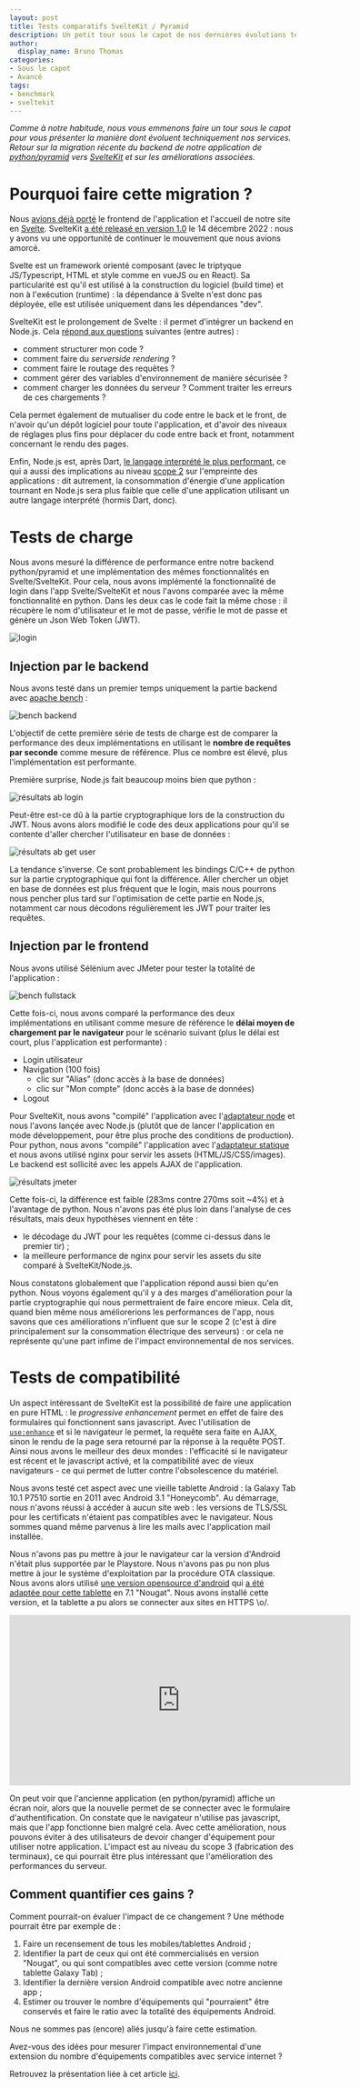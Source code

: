 ```yaml
---
layout: post
title: Tests comparatifs SvelteKit / Pyramid
description: Un petit tour sous le capot de nos dernières évolutions techniques.
author:
  display_name: Bruno Thomas
categories:
- Sous le capot
- Avancé
tags:
- benchmark
- sveltekit
---
```


*Comme à notre habitude, nous vous emmenons faire un tour sous le capot pour vous présenter la manière dont évoluent techniquement nos services. Retour sur la migration récente du backend de notre application de [python/pyramid](https://trypyramid.com/) vers [SvelteKit](https://kit.svelte.dev) et sur les améliorations associées.*

# Pourquoi faire cette migration ?

Nous [avions déjà porté](https://blog.iroco.co/frontend-benchmark_vue_svelte/) le frontend de l'application et l'accueil de notre site en [Svelte](https://svelte.dev/). SvelteKit [a été releasé en version 1.0](https://svelte.dev/blog/announcing-sveltekit-1.0) le 14 décembre 2022 : nous y avons vu une opportunité de continuer le mouvement que nous avions amorcé.

Svelte est un framework orienté composant (avec le triptyque JS/Typescript, HTML et style comme en vueJS ou en React). Sa particularité est qu'il est utilisé à la construction du logiciel (build time) et non à l'exécution (runtime) : la dépendance à Svelte n'est donc pas déployée, elle est utilisée uniquement dans les dépendances "dev".

SvelteKit est le prolongement de Svelte : il permet d'intégrer un backend en Node.js. Cela [répond aux questions](https://svelte.dev/blog/announcing-sveltekit-1.0) suivantes (entre autres) :

- comment structurer mon code ?
- comment faire du *serverside rendering* ?
- comment faire le routage des requêtes ?
- comment gérer des variables d'environnement de manière sécurisée ?
- comment charger les données du serveur ? Comment traiter les erreurs de ces chargements ?

Cela permet également de mutualiser du code entre le back et le front, de n'avoir qu'un dépôt logiciel pour toute l'application, et d'avoir des niveaux de réglages plus fins pour déplacer du code entre back et front, notamment concernant le rendu des pages.

Enfin, Node.js est, après Dart, [le langage interprété le plus performant](https://blog.iroco.co/backend-benchmark/), ce qui a aussi des implications au niveau [scope 2](https://boavizta.org/blog/empreinte-de-la-fabrication-d-un-serveur) sur l'empreinte des applications : dit autrement, la consommation d'énergie d'une application tournant en Node.js sera plus faible que celle d'une application utilisant un autre langage interprété (hormis Dart, donc).

# Tests de charge

Nous avons mesuré la différence de performance entre notre backend python/pyramid et une implémentation des mêmes fonctionnalités en Svelte/SvelteKit. Pour cela, nous avons implémenté la fonctionnalité de login dans l'app Svelte/SvelteKit et nous l'avons comparée avec la même fonctionnalité en python. Dans les deux cas le code fait la même chose : il récupère le nom d'utilisateur et le mot de passe, vérifie le mot de passe et génère un Json Web Token (JWT).

![login](https://raw.githubusercontent.com/iroco-co/pyramid-sveltekit-benchmark/main/docs/images/login.drawio.svg)

## Injection par le backend

Nous avons testé dans un premier temps uniquement la partie backend avec [apache bench](https://httpd.apache.org/docs/2.4/programs/ab.html) :

![bench backend](https://raw.githubusercontent.com/iroco-co/pyramid-sveltekit-benchmark/main/docs/images/bench_back.drawio.svg)

L'objectif de cette première série de tests de charge est de comparer la performance des deux implémentations en utilisant le **nombre de requêtes par seconde** comme mesure de référence. Plus ce nombre est élevé, plus l'implémentation est performante.

Première surprise, Node.js fait beaucoup moins bien que python :

![résultats ab login](https://raw.githubusercontent.com/iroco-co/pyramid-sveltekit-benchmark/main/docs/images/benchs/login_ab_chart.png)

Peut-être est-ce dû à la partie cryptographique lors de la construction du JWT. Nous avons alors modifié le code des deux applications pour qu'il se contente d'aller chercher l'utilisateur en base de données :

![résultats ab get user](https://raw.githubusercontent.com/iroco-co/pyramid-sveltekit-benchmark/main/docs/images/benchs/get_user_ab_chart.png)

La tendance s'inverse. Ce sont probablement les bindings C/C++ de python sur la partie cryptographique qui font la différence. Aller chercher un objet en base de données est plus fréquent que le login, mais nous pourrons nous pencher plus tard sur l'optimisation de cette partie en Node.js, notamment car nous décodons régulièrement les JWT pour traiter les requêtes.

## Injection par le frontend

Nous avons utilisé Sélénium avec JMeter pour tester la totalité de l'application :

![bench fullstack](https://raw.githubusercontent.com/iroco-co/pyramid-sveltekit-benchmark/main/docs/images/jmeter-selenium.png)

Cette fois-ci, nous avons comparé la performance des deux implémentations en utilisant comme mesure de référence le **délai moyen de chargement par le navigateur** pour le scénario suivant (plus le délai est court, plus l'application est performante) :

* Login utilisateur
* Navigation (100 fois)
  * clic sur "Alias" (donc accès à la base de données)
  * clic sur "Mon compte" (donc accès à la base de données)
* Logout

Pour SvelteKit, nous avons "compilé" l'application avec l'[adaptateur node](https://github.com/sveltejs/kit/tree/master/packages/adapter-node) et nous l'avons lançée avec Node.js (plutôt que de lancer l'application en mode développement, pour être plus proche des conditions de production). Pour python, nous avons "compilé" l'application avec l'[adaptateur statique](https://github.com/sveltejs/kit/tree/master/packages/adapter-static) et nous avons utilisé nginx pour servir les assets (HTML/JS/CSS/images). Le backend est sollicité avec les appels AJAX de l'application.

![résultats jmeter](https://raw.githubusercontent.com/iroco-co/pyramid-sveltekit-benchmark/main/tir_fullstack_sveltekit_c4/jmeter_chart.png)

Cette fois-ci, la différence est faible (283ms contre 270ms soit ~4%) et à l'avantage de python. Nous n'avons pas été plus loin dans l'analyse de ces résultats, mais deux hypothèses viennent en tête :
- le décodage du JWT pour les requêtes (comme ci-dessus dans le premier tir) ;
- la meilleure performance de nginx pour servir les assets du site comparé à SvelteKit/Node.js.

Nous constatons globalement que l'application répond aussi bien qu'en python. Nous voyons également qu'il y a des marges d'amélioration pour la partie cryptographie qui nous permettraient de faire encore mieux. Cela dit, quand bien même nous améliorerions les performances de l'app, nous savons que ces améliorations n'influent que sur le scope 2 (c'est à dire principalement sur la consommation électrique des serveurs) : or cela ne représente qu'une part infime de l'impact environnemental de nos services.

# Tests de compatibilité

Un aspect intéressant de SvelteKit est la possibilité de faire une application en pure HTML : le *progressive enhancement* permet en effet de faire des formulaires qui fonctionnent sans javascript. Avec l'utilisation de [`use:enhance`](https://kit.svelte.dev/docs/form-actions#progressive-enhancement-use-enhance) et si le navigateur le permet, la requête sera faite en AJAX, sinon le rendu de la page sera retourné par la réponse à la requête POST. Ainsi nous avons le meilleur des deux mondes : l'efficacité si le navigateur est récent et le javascript activé, et la compatibilité avec de vieux navigateurs - ce qui permet de lutter contre l'obsolescence du matériel.

Nous avons testé cet aspect avec une vieille tablette Android : la Galaxy Tab 10.1 P7510 sortie en 2011 avec Android 3.1 "Honeycomb". Au démarrage, nous n'avons réussi à accéder à aucun site web : les versions de TLS/SSL pour les certificats n'étaient pas compatibles avec le navigateur. Nous sommes quand même parvenus à lire les mails avec l'application mail installée.

Nous n'avons pas pu mettre à jour le navigateur car la version d'Android n'était plus supportée par le Playstore. Nous n'avons pas pu non plus mettre à jour le système d'exploitation par la procédure OTA classique. Nous avons alors utilisé [une version opensource d'android](https://source.android.com/) qui [a été adaptée pour cette tablette](https://www.getdroidtips.com/aosp-android-nougat-galaxy-tab-10-1/) en 7.1 "Nougat". Nous avons installé cette version, et la tablette a pu alors se connecter aux sites en HTTPS \o/.

<iframe src="https://player.vimeo.com/video/808863331?h=bc33cba824&badge=0&autopause=0&player_id=0&app_id=58479" width="600" height="300" frameborder="0" allow="autoplay; fullscreen; picture-in-picture" allowfullscreen title="iroco-galaxytab"></iframe>

On peut voir que l'ancienne application (en python/pyramid) affiche un écran noir, alors que la nouvelle permet de se connecter avec le formulaire d'authentification. On constate que le navigateur n'utilise pas javascript, mais que l'app fonctionne bien malgré cela. Avec cette amélioration, nous pouvons éviter à des utilisateurs de devoir changer d'équipement pour utiliser notre application. L'impact est au niveau du scope 3 (fabrication des terminaux), ce qui pourrait être plus intéressant que l'amélioration des performances du serveur.

## Comment quantifier ces gains ?

Comment pourrait-on évaluer l'impact de ce changement ? Une méthode pourrait être par exemple de :

1. Faire un recensement de tous les mobiles/tablettes Android ;
2. Identifier la part de ceux qui ont été commercialisés en version "Nougat", ou qui sont compatibles avec cette version (comme notre tablette Galaxy Tab) ;
3. Identifier la dernière version Android compatible avec notre ancienne app ;
4. Estimer ou trouver le nombre d'équipements qui "pourraient" être conservés et faire le ratio avec la totalité des équipements Android.

Nous ne sommes pas (encore) allés jusqu'à faire cette estimation.

Avez-vous des idées pour mesurer l'impact environnemental d'une extension du nombre d'équipements compatibles avec service internet ?

Retrouvez la présentation liée à cet article [ici](https://iroco-co.github.io/pyramid-sveltekit-benchmark).

